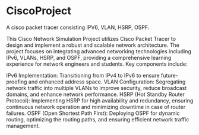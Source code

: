 # CiscoProject
A cisco packet tracer consisting IPV6, VLAN, HSRP, OSPF.

This Cisco Network Simulation Project utilizes Cisco Packet Tracer to design and implement a robust and scalable network architecture. The project focuses on integrating advanced networking technologies including IPv6, VLANs, HSRP, and OSPF, providing a comprehensive learning experience for network engineers and students. Key components include:

IPv6 Implementation: Transitioning from IPv4 to IPv6 to ensure future-proofing and enhanced address space.
VLAN Configuration: Segregating network traffic into multiple VLANs to improve security, reduce broadcast domains, and enhance network performance.
HSRP (Hot Standby Router Protocol): Implementing HSRP for high availability and redundancy, ensuring continuous network operation and minimizing downtime in case of router failures.
OSPF (Open Shortest Path First): Deploying OSPF for dynamic routing, optimizing the routing paths, and ensuring efficient network traffic management.
